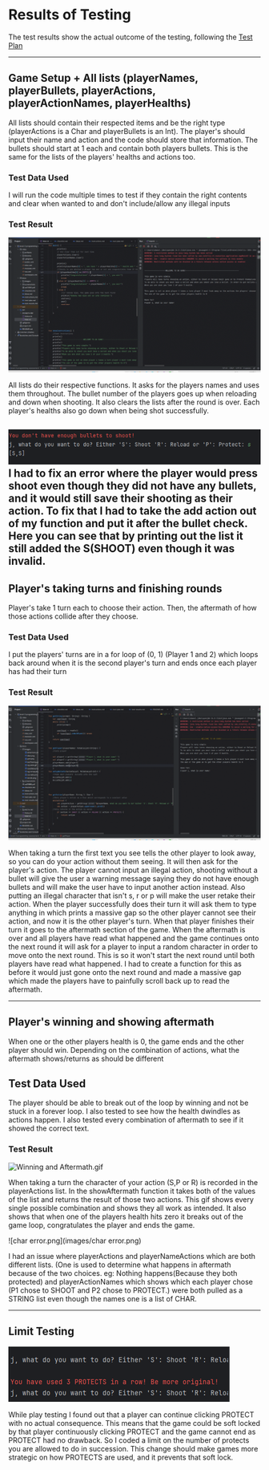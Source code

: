 # Results of Testing

The test results show the actual outcome of the testing, following the [Test Plan](test-plan.md)

---

## Game Setup + All lists (playerNames, playerBullets, playerActions, playerActionNames, playerHealths)

All lists should contain their respected items and be the right type (playerActions is a Char and playerBullets is an Int). The player's should input their name and action and the code should store that information. The bullets should start at 1 each and contain both players bullets. This is the same for the lists of the players' healths and actions too.

### Test Data Used

I will run the code multiple times to test if they contain the right contents and clear when wanted to and don't include/allow any illegal inputs

### Test Result

![List Testing.gif](images/ListTesting.gif)

All lists do their respective functions. It asks for the players names and uses them throughout. The bullet number of the players goes up when reloading and down when shooting. It also clears the lists after the round is over. Each player's healths also go down when being shot successfully. 

![s,s.png](images/s,s.png)
I had to fix an error where the player would press shoot even though they did not have any bullets, and it would still save their shooting as their action. To fix that I had to take the add action out of my function and put it after the bullet check. 
Here you can see that by printing out the list it still added the S(SHOOT) even though it was invalid.
---

## Player's taking turns and finishing rounds

Player's take 1 turn each to choose their action. Then, the aftermath of how those actions collide after they choose.

### Test Data Used

I put the players' turns are in a for loop of (0, 1) (Player 1 and 2) which loops back around when it is the second player's turn and ends once each player has had their turn

### Test Result

![playerTurns.png](images/PlayerTurns.gif)

When taking a turn the first text you see tells the other player to look away, so you can do your action without them seeing. It will then ask for the player's action. The player cannot input an illegal action, shooting without a bullet will give the user a warning message saying they do not have enough bullets and will make the user have to input another action instead. Also putting an illegal character that isn't s, r or p will make the user retake their action. When the player successfully does their turn it will ask them to type anything in which prints a massive gap so the other player cannot see their action, and now it is the other player's turn. When that player finishes their turn it goes to the aftermath section of the game.
When the aftermath is over and all players have read what happened and the game continues onto the next round it will ask for a player to input a random character in order to move onto the next round. This is so it won't start the next round until both players have read what happened. 
I had to create a function for this as before it would just gone onto the next round and made a massive gap which made the players have to painfully scroll back up to read the aftermath.

---
## Player's winning and showing aftermath

When one or the other players health is 0, the game ends and the other player should win. Depending on the combination of actions, what the aftermath shows/returns as should be different

## Test Data Used

The player should be able to break out of the loop by winning and not be stuck in a forever loop. I also tested to see how the health dwindles as actions happen. I also tested every combination of aftermath to see if it showed the correct text.

### Test Result

![Winning and Aftermath.gif](images/WinAndAftermath.gif)

When taking a turn the character of your action (S,P or R) is recorded in the playerActions list. In the showAftermath function it takes both of the values of the list and returns the result of those two actions. This gif shows every single possible combination and shows they all work as intended. It also shows that when one of the players health hits zero it breaks out of the game loop, congratulates the player and ends the game.

![char error.png](images/char error.png)

I had an issue where playerActions and playerNameActions which are both different lists. (One is used to determine what happens in aftermath because of the two choices. eg: Nothing happens(Because they both protected) and playerActionNames which shows which each player chose (P1 chose to SHOOT and P2 chose to PROTECT.) were both pulled as a STRING list even though the names one is a list of CHAR. 

---
## Limit Testing

![limitProtects.png](images/limitprotects.png)

While play testing I found out that a player can continue clicking PROTECT with no actual consequence. This means that the game could be soft locked by that player continuously clicking PROTECT and the game cannot end as PROTECT had no drawback. So I coded a limit on the number of protects you are allowed to do in succession. This change should make games more strategic on how PROTECTS are used, and it prevents that soft lock.
